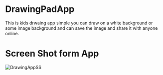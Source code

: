 # DrawingPadApp
This is kids drwaing app simple you can draw on a white background or some image background and can save the image and share it with anyone online.
# Screen Shot form App
![DrawingAppSS](https://github.com/abhivrm16/DrawingPadApp/assets/93922066/682f30d2-8d8a-454b-b9ab-58bde0cdce49)
